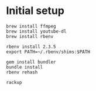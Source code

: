 Initial setup
=============

```
brew install ffmpeg
brew install youtube-dl
brew install rbenv

rbenv install 2.3.5
export PATH=~/.rbenv/shims:$PATH

gem install bundler
bundle install
rbenv rehash

rackup
```
